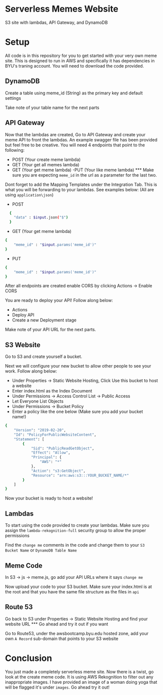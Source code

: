 # Serverless Memes Website
S3 site with lambdas, API Gateway, and DynamoDB

# Setup
All code is in this repository for you to get started with your very own meme site. This is designed to run in AWS and specifically it has dependencies in BYU's traning account. You will need to download the code provided.

## DynamoDB
Create a table using meme_id (String) as the primary key and default settings

Take note of your table name for the next parts

## API Gateway
Now that the lambdas are created, Go to API Gateway and create your meme API to front the lambdas. An example swagger file has been provided but feel free to be creative. You will need 4 endpoints that point to the following:
- POST (Your create meme lambda)
- GET (Your get all memes lambda)
- GET (Your get meme lambda)
-PUT (Your like meme lambda)
*** Make sure you are expecting ```meme_id``` in the url as a parameter for the last two.


Dont forget to add the Mapping Templates under the Integration Tab. This is what you will be forwarding to your lambdas. See examples below: (All are using ```application\json```)

- POST
```sh
  {
    "data" : $input.json("$")
  }
```

- GET (Your get meme lambda)
```sh
{
    "meme_id" : "$input.params('meme_id')"
}
```

- PUT 
```sh
{
    "meme_id" : "$input.params('meme_id')"
}
```

After all endpoints are created enable CORS by clicking Actions -> Enable CORS

You are ready to deploy your API! Follow along below:
- Actions
- Deploy API
- Create a new Deployment stage

Make note of your API URL for the next parts.

## S3 Website

Go to S3 and create yourself a bucket.

Next we will configure your new bucket to allow other people to see your work. Follow along below:
- Under Properties -> Static Website Hosting, Click Use this bucket to host a website
- Enter index.html as the Index Document
- Under Permissions -> Access Control List -> Public Access
- Let Everyone List Objects
- Under Permissions -> Bucket Policy
- Enter a policy like the one below (Make sure you add your bucket name!)
```sh
{
    "Version": "2019-02-20",
    "Id": "PolicyForPublicWebsiteContent",
    "Statement": [
        {
            "Sid": "PublicReadGetObject",
            "Effect": "Allow",
            "Principal": {
                "AWS": "*"
            },
            "Action": "s3:GetObject",
            "Resource": "arn:aws:s3:::YOUR_BUCKET_NAME/*"
        }
    ]
}
```

Now your bucket is ready to host a website!

## Lambdas
To start using the code provided to create your lambdas. Make sure you assign the ```lambda-rekognition-full``` security group to allow the proper permissions

Find the ```change me``` comments in the code and change them to your ```S3 Bucket Name``` or ```DynamoDB Table Name```

## Meme Code

In S3 -> js -> meme.js, go add your API URLs where it says ```change me```

Now upload your code to your S3 bucket. Make sure your index.html is at the root and that you have the same file structure as the files in ```api```

## Route 53

Go back to S3 under Properties -> Static Website Hosting and find your website URL
*** Go ahead and try it out if you want

Go to Route53, under the awsbootcamp.byu.edu hosted zone, add your own ```A Record``` sub-domain that points to your S3 website

# Conclusion
You just made a completely serverless meme site. Now there is a twist, go look at the create meme code. It is using AWS Rekognition to filter out any inappropriate images. I have provided an image of a woman doing yoga that will be flagged it's under ```images```. Go ahead try it out!